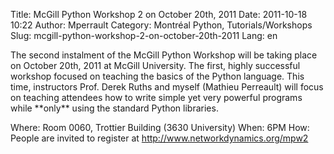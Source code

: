 Title: McGill Python Workshop 2 on October 20th, 2011
Date: 2011-10-18 10:22
Author: Mperrault
Category: Montréal Python, Tutorials/Workshops
Slug: mcgill-python-workshop-2-on-october-20th-2011
Lang: en

<!--:en-->

<div>
</p>
The second instalment of the McGill Python Workshop will be taking place
on October 20th, 2011 at McGill University. The first, highly successful
workshop focused on teaching the basics of the Python language. This
time, instructors Prof. Derek Ruths and myself (Mathieu Perreault) will
focus on teaching attendees how to write simple yet very powerful
programs while **only** using the standard Python libraries.

Where: Room 0060, Trottier Building (3630 University) When: 6PM How:
People are invited to register at http://www.networkdynamics.org/mpw2

<p>
</div>
<!--:-->

</p>

